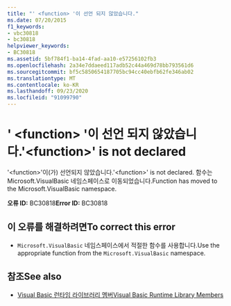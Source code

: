 ```yaml
---
title: "' <function> '이 선언 되지 않았습니다."
ms.date: 07/20/2015
f1_keywords:
- vbc30818
- bc30818
helpviewer_keywords:
- BC30818
ms.assetid: 5bf784f1-ba14-4fad-aa10-e57256102fb3
ms.openlocfilehash: 2a34e7ddaeed117adb52c44a469d78bb793561d6
ms.sourcegitcommit: bf5c5850654187705bc94cc40ebfb62fe346ab02
ms.translationtype: MT
ms.contentlocale: ko-KR
ms.lasthandoff: 09/23/2020
ms.locfileid: "91099790"
---
```

# <a name="function-is-not-declared"></a><span data-ttu-id="f933a-102">' \<function> '이 선언 되지 않았습니다.</span><span class="sxs-lookup"><span data-stu-id="f933a-102">'\<function>' is not declared</span></span>

<span data-ttu-id="f933a-103">'\<function>'이(가) 선언되지 않았습니다.</span><span class="sxs-lookup"><span data-stu-id="f933a-103">'\<function>' is not declared.</span></span> <span data-ttu-id="f933a-104">함수는 Microsoft.VisualBasic 네임스페이스로 이동되었습니다.</span><span class="sxs-lookup"><span data-stu-id="f933a-104">Function has moved to the Microsoft.VisualBasic namespace.</span></span>  
  
 <span data-ttu-id="f933a-105">**오류 ID:** BC30818</span><span class="sxs-lookup"><span data-stu-id="f933a-105">**Error ID:** BC30818</span></span>  
  
## <a name="to-correct-this-error"></a><span data-ttu-id="f933a-106">이 오류를 해결하려면</span><span class="sxs-lookup"><span data-stu-id="f933a-106">To correct this error</span></span>  
  
- <span data-ttu-id="f933a-107">`Microsoft.VisualBasic` 네임스페이스에서 적절한 함수를 사용합니다.</span><span class="sxs-lookup"><span data-stu-id="f933a-107">Use the appropriate function from the `Microsoft.VisualBasic` namespace.</span></span>  
  
## <a name="see-also"></a><span data-ttu-id="f933a-108">참조</span><span class="sxs-lookup"><span data-stu-id="f933a-108">See also</span></span>

- [<span data-ttu-id="f933a-109">Visual Basic 런타임 라이브러리 멤버</span><span class="sxs-lookup"><span data-stu-id="f933a-109">Visual Basic Runtime Library Members</span></span>](../language-reference/runtime-library-members.md)
